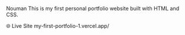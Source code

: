 Nouman
This is my first personal portfolio website built with HTML and CSS.

🌐 Live Site
my-first-portfolio-1.vercel.app/